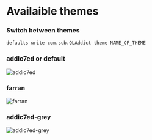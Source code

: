 # Availaible themes

### Switch between themes

```bash
defaults write com.sub.QLAddict theme NAME_OF_THEME
```

### addic7ed or default
![addic7ed](https://cloud.githubusercontent.com/assets/10502887/24963354/a18f7c74-1f9e-11e7-8600-4047d5bfd3f6.png)

### farran
![farran](https://cloud.githubusercontent.com/assets/10502887/24963353/a18bc3c2-1f9e-11e7-9bf8-acf900ed37c6.png)

### addic7ed-grey
![addic7ed-grey](https://cloud.githubusercontent.com/assets/10502887/24963351/a1876cd2-1f9e-11e7-8a92-a9a095f1f464.png)
